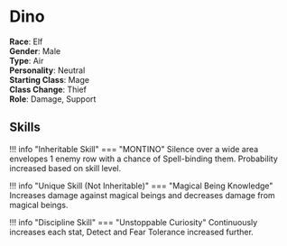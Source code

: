 # Dino

**Race**: Elf  
**Gender**: Male  
**Type**: Air  
**Personality**: Neutral  
**Starting Class**: Mage  
**Class Change**: Thief  
**Role**: Damage, Support

## Skills

!!! info "Inheritable Skill"
    === "MONTINO"
        Silence over a wide area envelopes 1 enemy row with a chance of Spell-binding them. Probability increased based on skill level.

!!! info "Unique Skill (Not Inheritable)"
    === "Magical Being Knowledge"
        Increases damage against magical beings and decreases damage from magical beings.

!!! info "Discipline Skill"
    === "Unstoppable Curiosity"
        Continuously increases each stat, Detect and Fear Tolerance increased further.